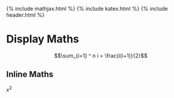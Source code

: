 {% include mathjax.html %}
{% include katex.html %}
{% include header.html %}
# Display Maths
$$\sum_{i=1} ^ n i = \frac{i(i+1)}{2}$$
## Inline Maths 
$x^2$
